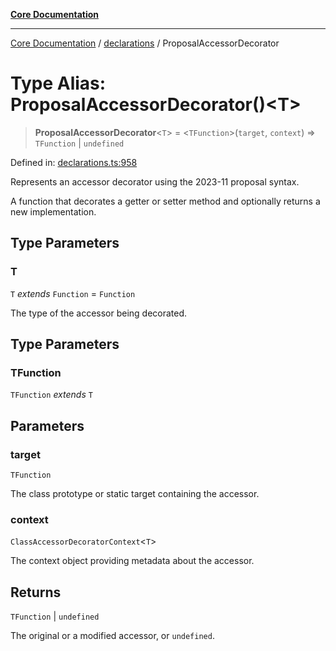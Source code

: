 [**Core Documentation**](../../README.md)

***

[Core Documentation](../../README.md) / [declarations](../README.md) / ProposalAccessorDecorator

# Type Alias: ProposalAccessorDecorator()\<T\>

> **ProposalAccessorDecorator**\<`T`\> = \<`TFunction`\>(`target`, `context`) => `TFunction` \| `undefined`

Defined in: [declarations.ts:958](https://github.com/stonemjs/core/blob/e2200da501349da1fec304d821c002bb6d055b61/src/declarations.ts#L958)

Represents an accessor decorator using the 2023-11 proposal syntax.

A function that decorates a getter or setter method and optionally returns a new implementation.

## Type Parameters

### T

`T` *extends* `Function` = `Function`

The type of the accessor being decorated.

## Type Parameters

### TFunction

`TFunction` *extends* `T`

## Parameters

### target

`TFunction`

The class prototype or static target containing the accessor.

### context

`ClassAccessorDecoratorContext`\<`T`\>

The context object providing metadata about the accessor.

## Returns

`TFunction` \| `undefined`

The original or a modified accessor, or `undefined`.
